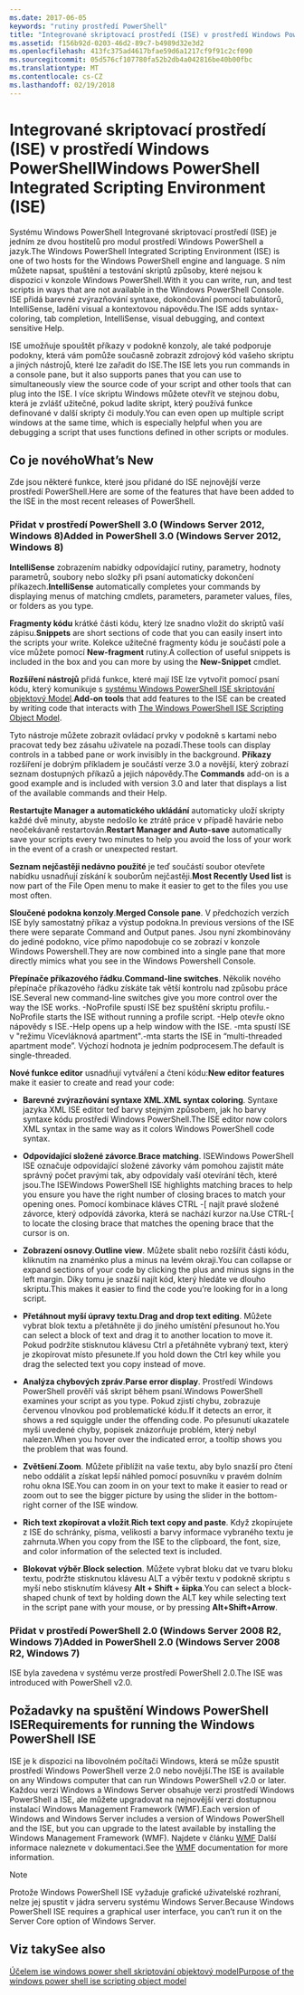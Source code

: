 ```yaml
---
ms.date: 2017-06-05
keywords: "rutiny prostředí PowerShell"
title: "Integrované skriptovací prostředí (ISE) v prostředí Windows PowerShell"
ms.assetid: f156b92d-0203-46d2-89c7-b4989d32e3d2
ms.openlocfilehash: 413fc375ad4617bfae59d6a1217cf9f91c2cf090
ms.sourcegitcommit: 05d576cf107780fa52b2db4a042816be40b00fbc
ms.translationtype: MT
ms.contentlocale: cs-CZ
ms.lasthandoff: 02/19/2018
---
```

# <a name="windows-powershell-integrated-scripting-environment-ise"></a><span data-ttu-id="32ed2-103">Integrované skriptovací prostředí (ISE) v prostředí Windows PowerShell</span><span class="sxs-lookup"><span data-stu-id="32ed2-103">Windows PowerShell Integrated Scripting Environment (ISE)</span></span>

<span data-ttu-id="32ed2-104">Systému Windows PowerShell Integrované skriptovací prostředí (ISE) je jedním ze dvou hostitelů pro modul prostředí Windows PowerShell a jazyk.</span><span class="sxs-lookup"><span data-stu-id="32ed2-104">The Windows PowerShell Integrated Scripting Environment (ISE) is one of two hosts for the Windows PowerShell engine and language.</span></span> <span data-ttu-id="32ed2-105">S ním můžete napsat, spuštění a testování skriptů způsoby, které nejsou k dispozici v konzole Windows PowerShell.</span><span class="sxs-lookup"><span data-stu-id="32ed2-105">With it you can write, run, and test scripts in ways that are not available in the Windows PowerShell Console.</span></span> <span data-ttu-id="32ed2-106">ISE přidá barevné zvýrazňování syntaxe, dokončování pomocí tabulátorů, IntelliSense, ladění visual a kontextovou nápovědu.</span><span class="sxs-lookup"><span data-stu-id="32ed2-106">The ISE adds syntax-coloring, tab completion, IntelliSense, visual debugging, and context sensitive Help.</span></span>

<span data-ttu-id="32ed2-107">ISE umožňuje spouštět příkazy v podokně konzoly, ale také podporuje podokny, která vám pomůže současně zobrazit zdrojový kód vašeho skriptu a jiných nástrojů, které lze zařadit do ISE.</span><span class="sxs-lookup"><span data-stu-id="32ed2-107">The ISE lets you run commands in a console pane, but it also supports panes that you can use to simultaneously view the source code of your script and other tools that can plug into the ISE.</span></span> <span data-ttu-id="32ed2-108">I více skriptu Windows můžete otevřít ve stejnou dobu, která je zvlášť užitečné, pokud ladíte skript, který používá funkce definované v další skripty či moduly.</span><span class="sxs-lookup"><span data-stu-id="32ed2-108">You can even open up multiple script windows at the same time, which is especially helpful when you are debugging a script that uses functions defined in other scripts or modules.</span></span>

## <a name="whats-new"></a><span data-ttu-id="32ed2-109">Co je nového</span><span class="sxs-lookup"><span data-stu-id="32ed2-109">What’s New</span></span>

<span data-ttu-id="32ed2-110">Zde jsou některé funkce, které jsou přidané do ISE nejnovější verze prostředí PowerShell.</span><span class="sxs-lookup"><span data-stu-id="32ed2-110">Here are some of the features that have been added to the ISE in the most recent releases of PowerShell.</span></span>

### <a name="added-in-powershell-30-windows-server-2012-windows-8"></a><span data-ttu-id="32ed2-111">Přidat v prostředí PowerShell 3.0 (Windows Server 2012, Windows 8)</span><span class="sxs-lookup"><span data-stu-id="32ed2-111">Added in PowerShell 3.0 (Windows Server 2012, Windows 8)</span></span>

<span data-ttu-id="32ed2-112">**IntelliSense** zobrazením nabídky odpovídající rutiny, parametry, hodnoty parametrů, soubory nebo složky při psaní automaticky dokončení příkazech.</span><span class="sxs-lookup"><span data-stu-id="32ed2-112">**IntelliSense** automatically completes your commands by displaying menus of matching cmdlets, parameters, parameter values, files, or folders as you type.</span></span>

<span data-ttu-id="32ed2-113">**Fragmenty kódu** krátké části kódu, který lze snadno vložit do skriptů vaší zápisu.</span><span class="sxs-lookup"><span data-stu-id="32ed2-113">**Snippets** are short sections of code that you can easily insert into the scripts your write.</span></span> <span data-ttu-id="32ed2-114">Kolekce užitečné fragmenty kódu je součástí pole a více můžete pomocí **New-fragment** rutiny.</span><span class="sxs-lookup"><span data-stu-id="32ed2-114">A collection of useful snippets is included in the box and you can more by using the **New-Snippet** cmdlet.</span></span>

<span data-ttu-id="32ed2-115">**Rozšíření nástrojů** přidá funkce, které mají ISE lze vytvořit pomocí psaní kódu, který komunikuje s [systému Windows PowerShell ISE skriptování objektový Model](../../core-powershell/ise/The-ISE-Object-Model-Hierarchy.md).</span><span class="sxs-lookup"><span data-stu-id="32ed2-115">**Add-on tools** that add features to the ISE can be created by writing code that interacts with [The Windows PowerShell ISE Scripting Object Model](../../core-powershell/ise/The-ISE-Object-Model-Hierarchy.md).</span></span>

<span data-ttu-id="32ed2-116">Tyto nástroje můžete zobrazit ovládací prvky v podokně s kartami nebo pracovat tedy bez zásahu uživatele na pozadí.</span><span class="sxs-lookup"><span data-stu-id="32ed2-116">These tools can display controls in a tabbed pane or work invisibly in the background.</span></span> <span data-ttu-id="32ed2-117">**Příkazy** rozšíření je dobrým příkladem je součástí verze 3.0 a novější, který zobrazí seznam dostupných příkazů a jejich nápovědy.</span><span class="sxs-lookup"><span data-stu-id="32ed2-117">The **Commands** add-on is a good example and is included with version 3.0 and later that displays a list of the available commands and their Help.</span></span>

<span data-ttu-id="32ed2-118">**Restartujte Manager a automatického ukládání** automaticky uloží skripty každé dvě minuty, abyste nedošlo ke ztrátě práce v případě havárie nebo neočekávaně restartován.</span><span class="sxs-lookup"><span data-stu-id="32ed2-118">**Restart Manager and Auto-save** automatically save your scripts every two minutes to help you avoid the loss of your work in the event of a crash or unexpected restart.</span></span>

<span data-ttu-id="32ed2-119">**Seznam nejčastěji nedávno použité** je teď součástí soubor otevřete nabídku usnadňují získání k souborům nejčastěji.</span><span class="sxs-lookup"><span data-stu-id="32ed2-119">**Most Recently Used list** is now part of the File Open menu to make it easier to get to the files you use most often.</span></span>

<span data-ttu-id="32ed2-120">**Sloučené podokna konzoly**.</span><span class="sxs-lookup"><span data-stu-id="32ed2-120">**Merged Console pane**.</span></span> <span data-ttu-id="32ed2-121">V předchozích verzích ISE byly samostatný příkaz a výstup podokna.</span><span class="sxs-lookup"><span data-stu-id="32ed2-121">In previous versions of the ISE there were separate Command and Output panes.</span></span> <span data-ttu-id="32ed2-122">Jsou nyní zkombinovány do jediné podokno, více přímo napodobuje co se zobrazí v konzole Windows Powershell.</span><span class="sxs-lookup"><span data-stu-id="32ed2-122">They are now combined into a single pane that more directly mimics what you see in the Windows Powershell Console.</span></span>

<span data-ttu-id="32ed2-123">**Přepínače příkazového řádku**.</span><span class="sxs-lookup"><span data-stu-id="32ed2-123">**Command-line switches**.</span></span> <span data-ttu-id="32ed2-124">Několik nového přepínače příkazového řádku získáte tak větší kontrolu nad způsobu práce ISE.</span><span class="sxs-lookup"><span data-stu-id="32ed2-124">Several new command-line switches give you more control over the way the ISE works.</span></span> <span data-ttu-id="32ed2-125">-NoProfile spustí ISE bez spuštění skriptu profilu.</span><span class="sxs-lookup"><span data-stu-id="32ed2-125">-NoProfile starts the ISE without running a profile script.</span></span> <span data-ttu-id="32ed2-126">-Help otevře okno nápovědy s ISE.</span><span class="sxs-lookup"><span data-stu-id="32ed2-126">-Help opens up a help window with the ISE.</span></span> <span data-ttu-id="32ed2-127">-mta spustí ISE v "režimu Vícevláknová apartment".</span><span class="sxs-lookup"><span data-stu-id="32ed2-127">-mta starts the ISE in “multi-threaded apartment mode”.</span></span> <span data-ttu-id="32ed2-128">Výchozí hodnota je jedním podprocesem.</span><span class="sxs-lookup"><span data-stu-id="32ed2-128">The default is single-threaded.</span></span>

<span data-ttu-id="32ed2-129">**Nové funkce editor** usnadňují vytváření a čtení kódu:</span><span class="sxs-lookup"><span data-stu-id="32ed2-129">**New editor features** make it easier to create and read your code:</span></span>

- <span data-ttu-id="32ed2-130">**Barevné zvýrazňování syntaxe XML**.</span><span class="sxs-lookup"><span data-stu-id="32ed2-130">**XML syntax coloring**.</span></span> <span data-ttu-id="32ed2-131">Syntaxe jazyka XML ISE editor teď barvy stejným způsobem, jak ho barvy syntaxe kódu prostředí Windows PowerShell.</span><span class="sxs-lookup"><span data-stu-id="32ed2-131">The ISE editor now colors XML syntax in the same way as it colors Windows PowerShell code syntax.</span></span>

- <span data-ttu-id="32ed2-132">**Odpovídající složené závorce**.</span><span class="sxs-lookup"><span data-stu-id="32ed2-132">**Brace matching**.</span></span> <span data-ttu-id="32ed2-133">ISEWindows PowerShell ISE označuje odpovídající složené závorky vám pomohou zajistit máte správný počet pravými tak, aby odpovídaly vaší otevírání těch, které jsou.</span><span class="sxs-lookup"><span data-stu-id="32ed2-133">The ISEWindows PowerShell ISE highlights matching braces to help you ensure you have the right number of closing braces to match your opening ones.</span></span> <span data-ttu-id="32ed2-134">Pomocí kombinace kláves CTRL -\[ najít pravé složené závorce, který odpovídá závorka, která se nachází kurzor na.</span><span class="sxs-lookup"><span data-stu-id="32ed2-134">Use CTRL-\[ to locate the closing brace that matches the opening brace that the cursor is on.</span></span>

- <span data-ttu-id="32ed2-135">**Zobrazení osnovy**.</span><span class="sxs-lookup"><span data-stu-id="32ed2-135">**Outline view**.</span></span> <span data-ttu-id="32ed2-136">Můžete sbalit nebo rozšířit části kódu, kliknutím na znaménko plus a minus na levém okraji.</span><span class="sxs-lookup"><span data-stu-id="32ed2-136">You can collapse or expand sections of your code by clicking the plus and minus signs in the left margin.</span></span> <span data-ttu-id="32ed2-137">Díky tomu je snazší najít kód, který hledáte ve dlouho skriptu.</span><span class="sxs-lookup"><span data-stu-id="32ed2-137">This makes it easier to find the code you’re looking for in a long script.</span></span>

- <span data-ttu-id="32ed2-138">**Přetáhnout myší úpravy textu**.</span><span class="sxs-lookup"><span data-stu-id="32ed2-138">**Drag and drop text editing**.</span></span> <span data-ttu-id="32ed2-139">Můžete vybrat blok textu a přetáhněte ji do jiného umístění přesunout ho.</span><span class="sxs-lookup"><span data-stu-id="32ed2-139">You can select a block of text and drag it to another location to move it.</span></span> <span data-ttu-id="32ed2-140">Pokud podržíte stisknutou klávesu Ctrl a přetáhněte vybraný text, který je zkopírovat místo přesunete.</span><span class="sxs-lookup"><span data-stu-id="32ed2-140">If you hold down the Ctrl key while you drag the selected text you copy instead of move.</span></span>

- <span data-ttu-id="32ed2-141">**Analýza chybových zpráv**.</span><span class="sxs-lookup"><span data-stu-id="32ed2-141">**Parse error display**.</span></span> <span data-ttu-id="32ed2-142">Prostředí Windows PowerShell prověří váš skript během psaní.</span><span class="sxs-lookup"><span data-stu-id="32ed2-142">Windows PowerShell examines your script as you type.</span></span> <span data-ttu-id="32ed2-143">Pokud zjistí chybu, zobrazuje červenou vlnovkou pod problematické kódu.</span><span class="sxs-lookup"><span data-stu-id="32ed2-143">If it detects an error, it shows a red squiggle under the offending code.</span></span> <span data-ttu-id="32ed2-144">Po přesunutí ukazatele myši uvedené chyby, popisek znázorňuje problém, který nebyl nalezen.</span><span class="sxs-lookup"><span data-stu-id="32ed2-144">When you hover over the indicated error, a tooltip shows you the problem that was found.</span></span>

- <span data-ttu-id="32ed2-145">**Zvětšení**.</span><span class="sxs-lookup"><span data-stu-id="32ed2-145">**Zoom**.</span></span> <span data-ttu-id="32ed2-146">Můžete přiblížit na vaše textu, aby bylo snazší pro čtení nebo oddálit a získat lepší náhled pomocí posuvníku v pravém dolním rohu okna ISE.</span><span class="sxs-lookup"><span data-stu-id="32ed2-146">You can zoom in on your text to make it easier to read or zoom out to see the bigger picture by using the slider in the bottom-right corner of the ISE window.</span></span>

- <span data-ttu-id="32ed2-147">**Rich text zkopírovat a vložit**.</span><span class="sxs-lookup"><span data-stu-id="32ed2-147">**Rich text copy and paste**.</span></span> <span data-ttu-id="32ed2-148">Když zkopírujete z ISE do schránky, písma, velikosti a barvy informace vybraného textu je zahrnuta.</span><span class="sxs-lookup"><span data-stu-id="32ed2-148">When you copy from the ISE to the clipboard, the font, size, and color information of the selected text is included.</span></span>

- <span data-ttu-id="32ed2-149">**Blokovat výběr**.</span><span class="sxs-lookup"><span data-stu-id="32ed2-149">**Block selection**.</span></span> <span data-ttu-id="32ed2-150">Můžete vybrat bloku dat ve tvaru bloku textu, podržte stisknutou klávesu ALT a výběr textu v podokně skriptu s myší nebo stisknutím klávesy **Alt + Shift + šipka**.</span><span class="sxs-lookup"><span data-stu-id="32ed2-150">You can select a block-shaped chunk of text by holding down the ALT key while selecting text in the script pane with your mouse, or by pressing **Alt+Shift+Arrow**.</span></span>

### <a name="added-in-powershell-20-windows-server-2008-r2-windows-7"></a><span data-ttu-id="32ed2-151">Přidat v prostředí PowerShell 2.0 (Windows Server 2008 R2, Windows 7)</span><span class="sxs-lookup"><span data-stu-id="32ed2-151">Added in PowerShell 2.0 (Windows Server 2008 R2, Windows 7)</span></span>

<span data-ttu-id="32ed2-152">ISE byla zavedena v systému verze prostředí PowerShell 2.0.</span><span class="sxs-lookup"><span data-stu-id="32ed2-152">The ISE was introduced with PowerShell v2.0.</span></span>

## <a name="requirements-for-running-the-windows-powershell-ise"></a><span data-ttu-id="32ed2-153">Požadavky na spuštění Windows PowerShell ISE</span><span class="sxs-lookup"><span data-stu-id="32ed2-153">Requirements for running the Windows PowerShell ISE</span></span>

<span data-ttu-id="32ed2-154">ISE je k dispozici na libovolném počítači Windows, která se může spustit prostředí Windows PowerShell verze 2.0 nebo novější.</span><span class="sxs-lookup"><span data-stu-id="32ed2-154">The ISE is available on any Windows computer that can run Windows PowerShell v2.0 or later.</span></span> <span data-ttu-id="32ed2-155">Každou verzi Windows a Windows Server obsahuje verzi prostředí Windows PowerShell a ISE, ale můžete upgradovat na nejnovější verzi dostupnou instalací Windows Management Framework (WMF).</span><span class="sxs-lookup"><span data-stu-id="32ed2-155">Each version of Windows and Windows Server includes a version of Windows PowerShell and the ISE, but you can upgrade to the latest available by installing the Windows Management Framework (WMF).</span></span> <span data-ttu-id="32ed2-156">Najdete v článku [WMF](/powershell/wmf/readme) Další informace naleznete v dokumentaci.</span><span class="sxs-lookup"><span data-stu-id="32ed2-156">See the [WMF](/powershell/wmf/readme) documentation for more information.</span></span>

> [!NOTE]
> <span data-ttu-id="32ed2-157">Protože Windows PowerShell ISE vyžaduje grafické uživatelské rozhraní, nelze jej spustit v jádra serveru systému Windows Server.</span><span class="sxs-lookup"><span data-stu-id="32ed2-157">Because Windows PowerShell ISE requires a graphical user interface, you can’t run it on the Server Core option of Windows Server.</span></span>

## <a name="see-also"></a><span data-ttu-id="32ed2-158">Viz taky</span><span class="sxs-lookup"><span data-stu-id="32ed2-158">See also</span></span>

[<span data-ttu-id="32ed2-159">Účelem ise windows power shell skriptování objektový model</span><span class="sxs-lookup"><span data-stu-id="32ed2-159">Purpose of the windows power shell ise scripting object model</span></span>](../../core-powershell/ise/Purpose-of-the-Windows-PowerShell-ISE-Scripting-Object-Model.md)
